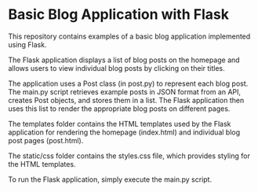 # Basic Blog Application with Flask
This repository contains examples of a basic blog application implemented using Flask.

The Flask application displays a list of blog posts on the homepage and allows users to view individual blog posts by clicking on their titles.

The application uses a Post class (in post.py) to represent each blog post. The main.py script retrieves example posts in JSON format from an API, creates Post objects, and stores them in a list. The Flask application then uses this list to render the appropriate blog posts on different pages.

The templates folder contains the HTML templates used by the Flask application for rendering the homepage (index.html) and individual blog post pages (post.html).

The static/css folder contains the styles.css file, which provides styling for the HTML templates.

To run the Flask application, simply execute the main.py script.